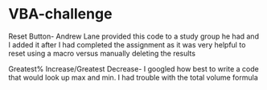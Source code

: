# VBA-challenge

Reset Button- Andrew Lane provided this code to a study group he had and I added it after I had completed the assignment as it was very helpful to reset using a macro versus manually deleting the results

Greatest% Increase/Greatest Decrease- I googled how best to write a code that would look up max and min. I had trouble with the total volume formula 
